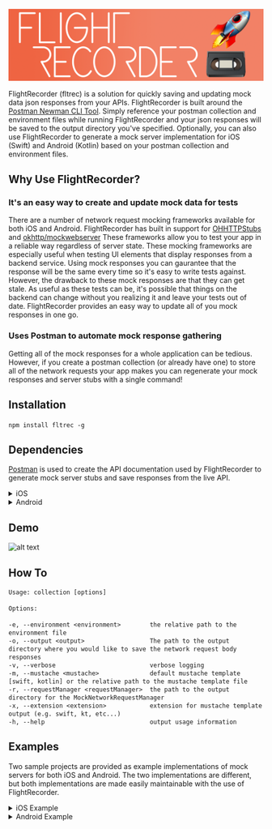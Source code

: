 ![alt text](https://raw.githubusercontent.com/normand1/FlightRecorder/master/ReadMeAssets/FlightRecLogo.png)


FlightRecorder (fltrec) is a solution for quickly saving and updating mock data json responses from your APIs.
FlightRecorder is built around the [Postman Newman CLI Tool](https://github.com/postmanlabs/newman).
Simply reference your postman collection and environment files while running FlightRecorder and your json responses will be saved to the output directory you've specified. Optionally, you can also use FlightRecorder to generate a mock server implementation for iOS (Swift) and Android (Kotlin) based on your postman collection and environment files.

## Why Use FlightRecorder?

### It's an easy way to create and update mock data for tests
There are a number of network request mocking frameworks available for both iOS and Android. FlightRecorder has built in support for [OHHTTPStubs](https://github.com/AliSoftware/OHHTTPStubs) and [okhttp/mockwebserver](https://github.com/square/okhttp/tree/master/mockwebserver)
These frameworks allow you to test your app in a reliable way regardless of server state. These mocking frameworks are especially useful when testing UI elements that display responses from a backend service. Using mock responses you can gaurantee that the response will be the same every time so it's easy to write tests against. However, the drawback to these mock responses are that they can get stale.  As useful as these tests can be, it's possible that things on the backend can change without you realizing it and leave your tests out of date. FlightRecorder provides an easy way to update all of you mock responses in one go.

### Uses Postman to automate mock response gathering

Getting all of the mock responses for a whole application can be tedious. However, if you create a postman collection (or already have one) to store all of the network requests your app makes you can regenerate your mock responses and server stubs with a single command!

## Installation 

`npm install fltrec -g`

## Dependencies


[Postman](https://www.getpostman.com/postman) is used to create the API documentation used by FlightRecorder to generate mock server stubs and save responses from the live API.

<details>
<summary>iOS</summary>

If you'd like to generate an automated mock server implementation for iOS you'll need [OHHTTPStubs](https://github.com/AliSoftware/OHHTTPStubs). You can see a sample implementation of OHHTTPStubs in the example project.
Passing the -m flag with "swift" (`-m swift`) will generate a MockNetworkRequestManager class for the referenced Postman Collection.

</details>

<details>
  
<summary>Android</summary>

If you'd like to generate an automated mock server implementation for Android you'll need [okhttp/mockwebserver](https://github.com/square/okhttp/tree/master/mockwebserver). You can see a sample implementation of okhttp/mockwebserver in the example project. Passing the -m flag with "kotlin" (`-m kotlin`) will generate a MockNetworkRequestManager class for the referenced Postman Collection.

</details>


## Demo

![alt text](https://raw.githubusercontent.com/normand1/FlightRecorder/master/ReadMeAssets/flt_rec_demo.gif)

## How To
```
Usage: collection [options]

Options:

-e, --environment <environment>        the relative path to the environment file
-o, --output <output>                  The path to the output directory where you would like to save the network request body responses
-v, --verbose                          verbose logging
-m, --mustache <mustache>              default mustache template [swift, kotlin] or the relative path to the mustache template file
-r, --requestManager <requestManager>  the path to the output directory for the MockNetworkRequestManager
-x, --extension <extension>            extension for mustache template output (e.g. swift, kt, etc...)
-h, --help                             output usage information
```

## Examples

Two sample projects are provided as example implementations of mock servers for both iOS and Android. The two implementations are different, but both implementations are made easily maintainable with the use of FlightRecorder.


<details>
<summary>iOS Example</summary>

1) Clone this repo and navigate to the `Demo/Projects/FltRecTestApp-iOS/` directory
2) Open the `FltRecTestApp.xcworkspace` workspace
3) In the MockResponses Xcode directory you will see a number of JSON files and the `MockNetworkRequestManager.swift` file

<img src="https://raw.githubusercontent.com/normand1/FlightRecorder/master/ReadMeAssets/iosexample1.png" alt="alt" width="200px"/>


4) These files have been generated by FlightRecorder and can be easily regenerated using this command:

```
fltrec collection Test-API.postman_collection.json -e test-env.postman_environment.json -m swift -o Projects/FltRecTestApp-iOS/FltRecTestApp/MockResponses
```

This command will use the Postman Collection and Environment file in the current directory to make the network requests specified in the collection (using the environment variables of the referenced Environment file) and save the JSON body responses to the specified output directory (Projects/FltRecTestApp-iOS/FltRecTestApp/MockResponses).
The `-m swift` flag also notifies flight recorder to generate an OHTTPMock implementation file called the MockNetworkRequestManager

5) The MockNetworkRequestManager is directed to start intercepting and replacing network request responses with the command in `AppDelegate.swift`
```
MockNetworkRequestManager.sharedManager.startAllMockEndpoints()
```

You can experiment with this feature by commenting and uncommenting startAllMockEndpoints() in the AppDelegate to switch from live network requests to mocked requests. You can also modify the `jsonplaceholderposts.json` file to see changes reflected in the mocked response. Running FltRec again will overwrite `jsonplaceholderposts.json` and make sure the mock response accurately reflects the response from the server.

</details>

<details>
  
<summary>Android Example</summary>

1) Clone this repo and navigate to the `Demo/Projects/FltRecTestApp-Android/` directory
2) Open the Android Studio Project
3) In the `res/raw` directory you will see a number of JSON files. 

<img src="https://raw.githubusercontent.com/normand1/FlightRecorder/master/ReadMeAssets/androidexample1.png" alt="alt" width="200px"/>

The MockNetworkRequestManager is in the `repository` directory.

These files have been generated by FlightRecorder and can be easily regenerated using this command:

```
fltrec collection ../../Test-API.postman_collection.json -e ../../test-env.postman_environment.json -o app/src/main/res/raw -r app/src/main/java/com/davidwnorman/flightrectestapp/repository -m kotlin
```

This command will use the Postman Collection and Environment file to make the network requests specified in the collection (using the environment variables of the referenced Environment file) and save the JSON body responses to the specified output directory (app/src/main/res/raw). The MockNetworkRequestManager is generated in the directory specified by the -r flag (app/src/main/java/com/davidwnorman/flightrectestapp/repository)
The `-m kotlin` flag also notifies flight recorder to generate a MockServer Class implementation file called the MockNetworkRequestManager

4) Inside the repository implementation FakeRepo there are two urls, one is commented out:
```
//var url = "https://jsonplaceholder.typicode.com/posts/1" // Real URL
var url = mockServer.server.url("posts/1").toString() // Mock Server URL
```

In order to toggle between making a real network request and the mock server you can comment or uncomment each url as needed.
You could also add a BuildConfig variable with which you could toggle between urls with a simple if else statement.

Something like...
```
            var url = "https://jsonplaceholder.typicode.com/posts/1"
            if (BuildConfig.USEMOCK) {
                url = mockServer.server.url("posts/1").toString()
            }
```

You can experiment with this feature by switching between the urls in `FakeRepo.kt` to switch from live network requests to mocked requests. You can also modify the `jsonplaceholderposts.json` file to see changes reflected in the mocked response. Running FltRec again will overwrite `jsonplaceholderposts.json` and make sure the mock response accurately reflects the response from the server.

</details>


